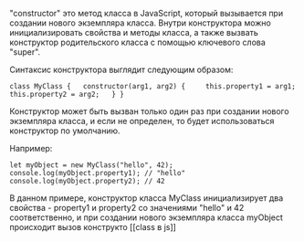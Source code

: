 "constructor" это метод класса в JavaScript, который вызывается при создании нового экземпляра класса. Внутри конструктора можно инициализировать свойства и методы класса, а также вызвать конструктор родительского класса с помощью ключевого слова "super".

Синтаксис конструктора выглядит следующим образом:

`class MyClass {   constructor(arg1, arg2) {     this.property1 = arg1;     this.property2 = arg2;   } }`

Конструктор может быть вызван только один раз при создании нового экземпляра класса, и если не определен, то будет использоваться конструктор по умолчанию.

Например:

`let myObject = new MyClass("hello", 42); console.log(myObject.property1); // "hello" console.log(myObject.property2); // 42`

В данном примере, конструктор класса MyClass инициализирует два свойства - property1 и property2 со значениями "hello" и 42 соответственно, и при создании нового экземпляра класса myObject происходит вызов конструкто
[[class в js]]